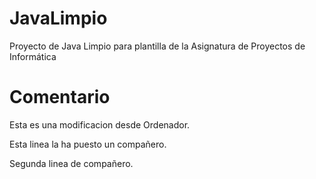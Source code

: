 # JavaLimpio
Proyecto de Java Limpio para plantilla de la Asignatura de Proyectos de Informática

# Comentario
Esta es una modificacion desde Ordenador.

Esta linea la ha puesto un compañero.

Segunda linea de compañero.
